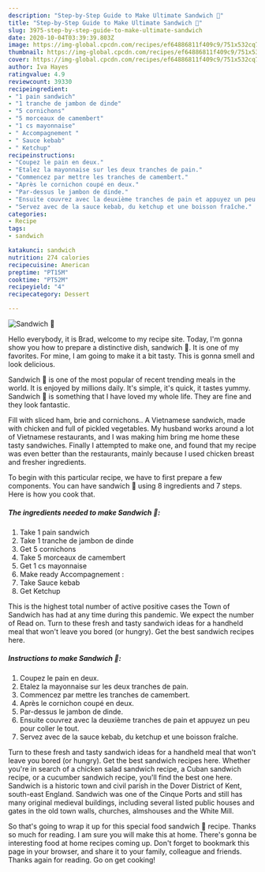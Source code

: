 ```yaml
---
description: "Step-by-Step Guide to Make Ultimate Sandwich 🍔"
title: "Step-by-Step Guide to Make Ultimate Sandwich 🍔"
slug: 3975-step-by-step-guide-to-make-ultimate-sandwich
date: 2020-10-04T03:39:39.803Z
image: https://img-global.cpcdn.com/recipes/ef64886811f409c9/751x532cq70/sandwich-🍔-photo-principale-de-la-recette.jpg
thumbnail: https://img-global.cpcdn.com/recipes/ef64886811f409c9/751x532cq70/sandwich-🍔-photo-principale-de-la-recette.jpg
cover: https://img-global.cpcdn.com/recipes/ef64886811f409c9/751x532cq70/sandwich-🍔-photo-principale-de-la-recette.jpg
author: Iva Hayes
ratingvalue: 4.9
reviewcount: 39330
recipeingredient:
- "1 pain sandwich"
- "1 tranche de jambon de dinde"
- "5 cornichons"
- "5 morceaux de camembert"
- "1 cs mayonnaise"
- " Accompagnement "
- " Sauce kebab"
- " Ketchup"
recipeinstructions:
- "Coupez le pain en deux."
- "Etalez la mayonnaise sur les deux tranches de pain."
- "Commencez par mettre les tranches de camembert."
- "Après le cornichon coupé en deux."
- "Par-dessus le jambon de dinde."
- "Ensuite couvrez avec la deuxième tranches de pain et appuyez un peu pour coller le tout."
- "Servez avec de la sauce kebab, du ketchup et une boisson fraîche."
categories:
- Recipe
tags:
- sandwich

katakunci: sandwich 
nutrition: 274 calories
recipecuisine: American
preptime: "PT15M"
cooktime: "PT52M"
recipeyield: "4"
recipecategory: Dessert

---
```



![Sandwich 🍔](https://img-global.cpcdn.com/recipes/ef64886811f409c9/751x532cq70/sandwich-🍔-photo-principale-de-la-recette.jpg)

Hello everybody, it is Brad, welcome to my recipe site. Today, I'm gonna show you how to prepare a distinctive dish, sandwich 🍔. It is one of my favorites. For mine, I am going to make it a bit tasty. This is gonna smell and look delicious.

Sandwich 🍔 is one of the most popular of recent trending meals in the world. It is enjoyed by millions daily. It's simple, it's quick, it tastes yummy. Sandwich 🍔 is something that I have loved my whole life. They are fine and they look fantastic.

Fill with sliced ham, brie and cornichons.. A Vietnamese sandwich, made with chicken and full of pickled vegetables. My husband works around a lot of Vietnamese restaurants, and I was making him bring me home these tasty sandwiches. Finally I attempted to make one, and found that my recipe was even better than the restaurants, mainly because I used chicken breast and fresher ingredients.


To begin with this particular recipe, we have to first prepare a few components. You can have sandwich 🍔 using 8 ingredients and 7 steps. Here is how you cook that.

<!--inarticleads1-->

##### The ingredients needed to make Sandwich 🍔:

1. Take 1 pain sandwich
1. Take 1 tranche de jambon de dinde
1. Get 5 cornichons
1. Take 5 morceaux de camembert
1. Get 1 cs mayonnaise
1. Make ready  Accompagnement :
1. Take  Sauce kebab
1. Get  Ketchup


This is the highest total number of active positive cases the Town of Sandwich has had at any time during this pandemic. We expect the number of Read on. Turn to these fresh and tasty sandwich ideas for a handheld meal that won&#39;t leave you bored (or hungry). Get the best sandwich recipes here. 

<!--inarticleads2-->

##### Instructions to make Sandwich 🍔:

1. Coupez le pain en deux.
1. Etalez la mayonnaise sur les deux tranches de pain.
1. Commencez par mettre les tranches de camembert.
1. Après le cornichon coupé en deux.
1. Par-dessus le jambon de dinde.
1. Ensuite couvrez avec la deuxième tranches de pain et appuyez un peu pour coller le tout.
1. Servez avec de la sauce kebab, du ketchup et une boisson fraîche.


Turn to these fresh and tasty sandwich ideas for a handheld meal that won&#39;t leave you bored (or hungry). Get the best sandwich recipes here. Whether you&#39;re in search of a chicken salad sandwich recipe, a Cuban sandwich recipe, or a cucumber sandwich recipe, you&#39;ll find the best one here. Sandwich is a historic town and civil parish in the Dover District of Kent, south-east England. Sandwich was one of the Cinque Ports and still has many original medieval buildings, including several listed public houses and gates in the old town walls, churches, almshouses and the White Mill. 

So that's going to wrap it up for this special food sandwich 🍔 recipe. Thanks so much for reading. I am sure you will make this at home. There's gonna be interesting food at home recipes coming up. Don't forget to bookmark this page in your browser, and share it to your family, colleague and friends. Thanks again for reading. Go on get cooking!
